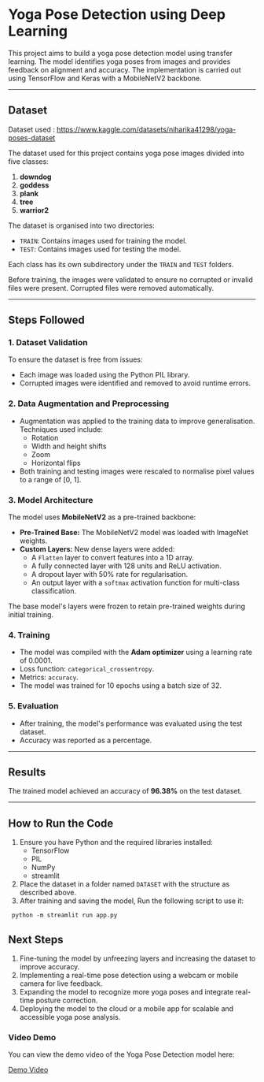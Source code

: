 # Yoga Pose Detection using Deep Learning

This project aims to build a yoga pose detection model using transfer learning. The model identifies yoga poses from images and provides feedback on alignment and accuracy. The implementation is carried out using TensorFlow and Keras with a MobileNetV2 backbone.

---

## **Dataset**

Dataset used : https://www.kaggle.com/datasets/niharika41298/yoga-poses-dataset

The dataset used for this project contains yoga pose images divided into five classes:
1. **downdog**
2. **goddess**
3. **plank**
4. **tree**
5. **warrior2**

The dataset is organised into two directories:
- `TRAIN`: Contains images used for training the model.
- `TEST`: Contains images used for testing the model.

Each class has its own subdirectory under the `TRAIN` and `TEST` folders.

Before training, the images were validated to ensure no corrupted or invalid files were present. Corrupted files were removed automatically.

---

## **Steps Followed**

### 1. **Dataset Validation**
To ensure the dataset is free from issues:
- Each image was loaded using the Python PIL library.
- Corrupted images were identified and removed to avoid runtime errors.

### 2. **Data Augmentation and Preprocessing**
- Augmentation was applied to the training data to improve generalisation. Techniques used include:
  - Rotation
  - Width and height shifts
  - Zoom
  - Horizontal flips
- Both training and testing images were rescaled to normalise pixel values to a range of [0, 1].

### 3. **Model Architecture**
The model uses **MobileNetV2** as a pre-trained backbone:
- **Pre-Trained Base:** The MobileNetV2 model was loaded with ImageNet weights.
- **Custom Layers:** New dense layers were added:
  - A `Flatten` layer to convert features into a 1D array.
  - A fully connected layer with 128 units and ReLU activation.
  - A dropout layer with 50% rate for regularisation.
  - An output layer with a `softmax` activation function for multi-class classification.

The base model's layers were frozen to retain pre-trained weights during initial training.

### 4. **Training**
- The model was compiled with the **Adam optimizer** using a learning rate of 0.0001.
- Loss function: `categorical_crossentropy`.
- Metrics: `accuracy`.
- The model was trained for 10 epochs using a batch size of 32.

### 5. **Evaluation**
- After training, the model's performance was evaluated using the test dataset.
- Accuracy was reported as a percentage.

---

## **Results**
The trained model achieved an accuracy of **96.38%** on the test dataset.

---

## **How to Run the Code**
1. Ensure you have Python and the required libraries installed:
   - TensorFlow
   - PIL
   - NumPy
   - streamlit
2. Place the dataset in a folder named `DATASET` with the structure as described above.
3. After training and saving the model, Run the following script to use it:

 ```
  python -m streamlit run app.py
 ```

## Next Steps

1. Fine-tuning the model by unfreezing layers and increasing the dataset to improve accuracy.
2. Implementing a real-time pose detection using a webcam or mobile camera for live feedback.
3. Expanding the model to recognize more yoga poses and integrate real-time posture correction.
4. Deploying the model to the cloud or a mobile app for scalable and accessible yoga pose analysis.


### Video Demo

You can view the demo video of the Yoga Pose Detection model here:

[Demo Video](https://github.com/mc095/Yoga_Pose_Detection_Assignment/blob/main/demo.mp4)


